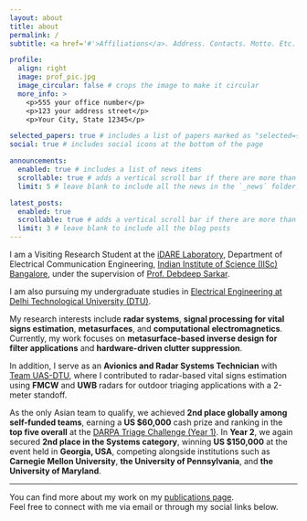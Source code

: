 ```yaml
---
layout: about
title: about
permalink: /
subtitle: <a href='#'>Affiliations</a>. Address. Contacts. Motto. Etc.

profile:
  align: right
  image: prof_pic.jpg
  image_circular: false # crops the image to make it circular
  more_info: >
    <p>555 your office number</p>
    <p>123 your address street</p>
    <p>Your City, State 12345</p>

selected_papers: true # includes a list of papers marked as "selected={true}"
social: true # includes social icons at the bottom of the page

announcements:
  enabled: true # includes a list of news items
  scrollable: true # adds a vertical scroll bar if there are more than 3 news items
  limit: 5 # leave blank to include all the news in the `_news` folder

latest_posts:
  enabled: true
  scrollable: true # adds a vertical scroll bar if there are more than 3 new posts items
  limit: 3 # leave blank to include all the blog posts
---
```


I am a Visiting Research Student at the [iDARE Laboratory](https://ece.iisc.ac.in/~debdeeps/), Department of Electrical Communication Engineering, [Indian Institute of Science (IISc) Bangalore](https://iisc.ac.in/), under the supervision of [Prof. Debdeep Sarkar](https://eecs.iisc.ac.in/people/debdeep-sarkar/).

I am also pursuing my undergraduate studies in [Electrical Engineering at Delhi Technological University (DTU)](https://dtu.ac.in/).

My research interests include **radar systems**, **signal processing for vital signs estimation**, **metasurfaces**, and **computational electromagnetics**. Currently, my work focuses on **metasurface-based inverse design for filter applications** and **hardware-driven clutter suppression**.

In addition, I serve as an **Avionics and Radar Systems Technician** with [Team UAS-DTU](https://uasdtu.com/), where I contributed to radar-based vital signs estimation using **FMCW** and **UWB** radars for outdoor triaging applications with a 2-meter standoff.

As the only Asian team to qualify, we achieved **2nd place globally among self-funded teams**, earning a **US \$60,000** cash prize and ranking in the **top five overall** at the [DARPA Triage Challenge (Year 1)](https://www.darpa.mil/research/challenges/darpa-triage-challenge). In **Year 2**, we again secured **2nd place in the Systems category**, winning **US \$150,000** at the event held in **Georgia, USA**, competing alongside institutions such as **Carnegie Mellon University**, **the University of Pennsylvania**, and **the University of Maryland**.

---

You can find more about my work on my [publications page](/al-folio/publications/).  
Feel free to connect with me via email or through my social links below.
